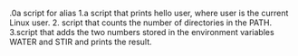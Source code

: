 .0a script for alias
1.a script that prints hello user, where user is the current Linux user.
2. script that counts the number of directories in the PATH.
3.script that adds the two numbers stored in the environment variables WATER and STIR and prints the result.
